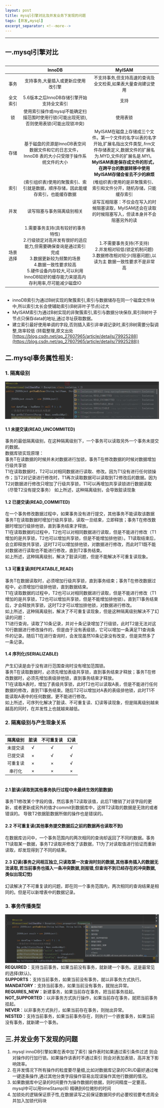 ```yaml
---
layout: post
title: mysql引擎对比及并发业务下发现的问题
tags: [并发,mysql]
excerpt_separator: <!--more-->
---
```

<style type="text/css">
table {
    table-layout: fixed;
    width: 100%;
    word-wrap: break-word;
    overflow-x: hidden;
    display: inline-block;
}
</style>

<!--more-->

---
## 一.mysql引擎对比    
<table>
  <thead>
    <tr>
      <th style="text-align: center">&nbsp;&nbsp;&nbsp;</th>
      <th style="text-align: center" width="45%">InnoDB</th>
      <th style="text-align: center" width="45%">MyISAM</th>
    </tr>
  </thead>
  <tbody>
    <tr>
      <td style="text-align: center">事务</td>
      <td style="text-align: center">支持事务,大量插入或更新应使用改引擎</td>
      <td style="text-align: center">不支持事务,但支持高速的查询及全文检索,如果表大量查询建议使用</td>
    </tr>
    <tr>
      <td style="text-align: center">全文索引</td>
      <td style="text-align: center">5.6版本之后InnoDB存储引擎开始支持全文索引</td>
      <td style="text-align: center">支持</td>
    </tr>
    <tr>
      <td style="text-align: center">锁</td>
      <td style="text-align: center">使用索引操作或mysql不能确定扫描范围时使用行锁(可能出现死锁),否则使用表锁(可能出现锁冲突)</td>
      <td style="text-align: center">使用表锁</td>
    </tr>
    <tr>
      <td style="text-align: center">存储</td>
      <td style="text-align: center">基于磁盘的资源是InnoDB表空间数据文件和它的日志文件，InnoDB 表的大小只受限于操作系统文件的大小</td>
      <td style="text-align: center">MyISAM在磁盘上存储成三个文件。第一个文件的名字以表的名字开始,扩展名指出文件类型,.frm文件存储表定义,数据文件的扩展名为.MYD,文件的扩展名是.MYI。<strong>MyISAM表是保存成文件的形式，在跨平台的数据转移中使用MyISAM存储会省去不少的麻烦</strong></td>
    </tr>
    <tr>
      <td style="text-align: center">索引</td>
      <td style="text-align: center">(索引组织表)使用的聚簇索引、索引就是数据，顺序存储，因此能缓存索引，也能缓存数据</td>
      <td style="text-align: center">(堆组织表)使用的是非聚簇索引、索引和文件分开，随机存储，只能缓存索引</td>
    </tr>
    <tr>
      <td style="text-align: center">并发</td>
      <td style="text-align: center">读写阻塞与事务隔离级别相关</td>
      <td style="text-align: center">读写互相阻塞：不仅会在写入的时候阻塞读取，MyISAM还会在读取的时候阻塞写入，但读本身并不会阻塞另外的读</td>
    </tr>
    <tr>
      <td style="text-align: center">场景选择</td>
      <td style="text-align: center">1.需要事务支持(具有较好的事务特性)<br> 2.行级锁定对高并发有很好的适应能力,但需要确保查询是通过索引完成<br> 3.数据更新较为频繁的场景<br> 4.数据一致性要求较高<br> 5.硬件设备内存较大,可以利用InnoDB较好的缓存能力来提高内存利用率,尽可能减少磁盘IO</td>
      <td style="text-align: center">1.不需要事务支持(不支持)<br> 2.并发相对较低(锁定机制问题)<br> 3.数据修改相对较少(阻塞问题),以读为主 数据一致性要求不是非常高</td>
    </tr>
  </tbody>
</table>

  * innoDB索引为通过B树实现的聚簇索引,索引与数据储存在同一个磁盘文件块中,所以索引太长会使辅助索引(B树非叶子节点)过大
  * MyISAM索引为通过B树实现的非聚簇索引,索引与数据分块保存,索引B树叶子节点只保存data的地址,通过寻址获取数据。
  * 建立索引最好使用单调的字段,否则插入索引非单调记录时,索引B树需要分裂调整,效率较低
  (转载整理,原文出处[https://blog.csdn.net/qq_27607965/article/details/79925288](https://blog.csdn.net/qq_27607965/article/details/79925288))
  
  
## 二.mysql事务属性相关:    
### 1. 隔离级别    
![openssl](/assets/img/post/201903/08/1-2.jpg)    

#### 1.1 未提交读(READ_UNCOMMITED)     
事务的最低隔离级别，在这种隔离级别下，一个事务可以读取另外一个事务未提交的数据。     
数据库锁实现原理：     
事务T在读数据的时候并未对数据进行加锁，事务T在修改数据的时候对数据增加行级共享锁    
T1在读取数据时，T2可以对相同数据进行读取、修改。因为T1没有进行任何锁操作；当T2对记录进行修改时，T1再次读取数据可以读取到T2修改后的数据。因为T2对数据进行修改只增加了行级共享锁，T1可以再增加共享读锁进行数据读取（尽管T2没有提交事务）
如上所述，这种隔离级别，会导致脏读现象

#### 1.2 已提交读(READ_COMMITED)      
在一个事务修改数据过程中，如果事务没有进行提交，其他事务不能读取该数据    
事务T在读取数据时增加行级共享锁，读取一旦结束，立即释放；事务T在修改数据时增加行级排他锁，直到事务结束才释放。    
T1在读取数据的过程中，T2也可以对相同数据进行读取，但是不能进行修改（T1增加的是共享锁，T2也可以增加共享锁，但是不能增加排他锁）。T1读取结束后，会立即释放共享锁，这时T2可以增加排他锁，对数据进行修改，而此时T1既不能对数据进行读取也不能进行修改，直到T2事务结束。     
如上所述，这种隔离级别，解决了脏读问题，但是不能解决不可重复读现象。

#### 1.3 可重复读(REPEATABLE_READ)      
事务T在数据读取时，必须增加行级共享锁，直到事务结束；事务T在修改数据过程中，必须增加行级排他锁，直到数据结束。     
T1在读取数据的过程中，T2也可以对相同数据进行读取，但是不能进行修改（T1增加的是共享锁，T2也可以增加共享锁，但是不能增加排他锁）。直到T1事务结束后，才会释放共享锁，这时T2才可以增加排他锁，对数据进行修改。     
如上所述，这种隔离级别，解决了不可重复读现象，但是这种隔离级别解决不了幻读的问题：      
T1进行查询，读取了10条记录，并对十条记录增加了行级锁，此时T2是无法对这10行数据进行修改操作的，但是由于没有表级锁，它可以增加一条满足T1查询条件的记录。随后T1在进行查询时，会发现虽然10条记录没有改变，但是突然多了一条记录。

#### 1.4 序列化(SERIALIZABLE)      
产生幻读是由于没有进行范围查询时没有增加范围锁。      
事务T在读取数据时，必须先增加表级共享锁，直到事务结束才释放；事务T在修改数据时，必须先增加表级排他锁，直到事务结束才释放。     
T1在读取A表时，增加了表级共享锁，此时T2也可以读取A表，但是不能进行任何数据的修改，直到T1事务结束。随后T2可以增加对A表的表级排他锁，此时T1不能读取A表中的任何数据，更不能进行修改。     
如上所述，可序列化解决了脏读、不可重复读、幻读等读现象，但是隔离级别越来越高的同时，在并发性上也就越来越低。

### 2. 隔离级别与产生现象关系    
<table>
  <thead>
    <tr>
      <th style="text-align: center">隔离级别</th>
      <th style="text-align: center">脏读</th>
      <th style="text-align: center">不可重复读</th>
	  <th style="text-align: center">幻读</th>
    </tr>
  </thead>
  <tbody>
    <tr>
      <td style="text-align: center">未提交读</td>
      <td style="text-align: center">√</td>
      <td style="text-align: center">√</td>
	  <td style="text-align: center">√</td>
    </tr>
    <tr>
      <td style="text-align: center">已提交读</td>
      <td style="text-align: center">×</td>
      <td style="text-align: center">√</td>
	  <td style="text-align: center">√</td>
    </tr>
    <tr>
      <td style="text-align: center">可重复读</td>
      <td style="text-align: center">×</td>
      <td style="text-align: center">×</td>
	  <td style="text-align: center">√</td>
    </tr>
    <tr>
      <td style="text-align: center">串行化</td>
      <td style="text-align: center">×</td>
      <td style="text-align: center">×</td>
	  <td style="text-align: center">×</td>
    </tr>
  </tbody>
</table>

#### 2.1 脏读(读取到其他事务执行过程中未最终生效的脏数据)    
事务T1修改某个字段的值，然后事务T2读取该值，此后T1撤销了对该字段的更新，或者更新成另外的值才commit到数据库中，这样T2读取的数据是无效的或者错误的。
导致T2依据脏数据所做的操作也是错误的。     
#### 2.2 不可重复读(其他事务提交数据后之前的数据再也读取不到)      
在数据库访问中，一个事务范围内的两次相同的查询却返回了不同的数据。事务T1读取某一数据，事务T2读取并修改了该数据，T1为了对读取值进行验证而重新读取，却发现得到了不同的结果。      
#### 2.3 幻读(事务之间相互独立,只读取第一次查询时刻的数据,其他事务插入的数据无法读取,若当前事务也插入一条冲突数据,则报错,但查询不到已经存在的冲突数据,类似出现幻觉)     
幻读解决了不可重复读的问题，即在同一个事务范围内，两次相同的查询结果是相同的。但是可以新增表中的数据记录。     
	
### 3. 事务传播类型     
![openssl](/assets/img/post/201903/08/1-1.jpg)      
	**REQUIRED**：支持当前事务，如果当前没有事务，就新建一个事务。这是最常见的选择(默认)。    
	**SUPPORTS**：支持当前事务，如果当前没有事务，就以非事务方式执行。    
	**MANDATORY**：支持当前事务，如果当前没有事务，就抛出异常。    
	**REQUIRES_NEW**：新建事务，如果当前存在事务，把当前事务挂起。    
	**NOT_SUPPORTED**：以非事务方式执行操作，如果当前存在事务，就把当前事务挂起。    
	**NEVER**：以非事务方式执行，如果当前存在事务，则抛出异常。     
	**NESTED**：支持当前事务，如果当前事务存在，则执行一个嵌套事务，如果当前没有事务，就新建一个事务。   
	
	
## 三.并发业务下发现的问题
1. mysql innoDB引擎如果在表中加了索引  操作表时如果通过索引条件过滤  则会对操作的行加行锁。如果操作该表时不通过索引  则会对表加表锁，高并发下影响效率。
2. 在并发情况下所有操作的粒度要尽量细,比如对数据库记录的CRUD最好通过唯一键逐条操作,通过其他分类字段操作容易出现误操作其他行数据的情况。
3. 如果数据库中记录的时间要作为操作数据的依据，则时间精度一定要高，mysql中可以用timeStamp(6) 精确到6位微秒的时间
4. 加锁处的逻辑保证原子性,在数据读写之前保证数据同步的必要校验要考虑周全并加入加锁代码块


